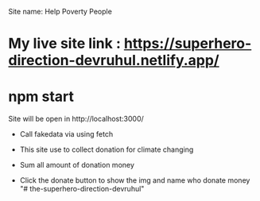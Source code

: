 <!-- Site name  -->

Site name:  Help Poverty People

<!-- live site link  -->
# My live site link : https://superhero-direction-devruhul.netlify.app/

# npm start 
Site will be open in  http://localhost:3000/

<!-- Call fack data  -->

* Call fakedata via using fetch 

<!-- Site work  -->

*  This site use to collect donation for climate changing 

*  Sum all amount of donation money 

*  Click the donate button to show the img and name who donate money
"# the-superhero-direction-devruhul" 

